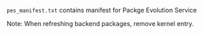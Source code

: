 `pes_manifest.txt` contains manifest for Packge Evolution Service

Note: When refreshing backend packages, remove kernel entry.
